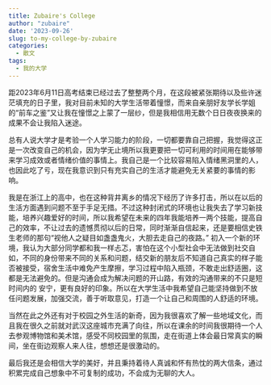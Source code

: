 ```yaml
---
title: Zubaire's College
author: "zubaire"
date: '2023-09-26'
slug: to-my-college-by-zubaire
categories:
  - 散文
tags:
  - 我的大学
---
```



距2023年6月11日高考结束已经过去了整整两个月，在这段被紧张期待以及些许迷茫填充的日子里，我对目前未知的大学生活带着憧憬，而来自亲朋好友学长学姐的“前车之鉴”又让我在憧憬之上蒙了一层纱，但是我相信用无数个日日夜夜换来的成果不会让我陷入迷途。

总有人说大学才是考验一个人学习能力的阶段，一切都要靠自己把握，我觉得这正是一次改变自己的机会，因为学无止境所以我更要把一切可利用的时间用在能够带来学习成效或者情绪价值的事情上。我自己是一个比较容易陷入情绪黑洞里的人，也因此吃了亏，现在我意识到只有充实自己的生活才能避免无关紧要的事情的影响。

我是在浙江上的高中，也在这种背井离乡的情况下经历了许多打击，所以在以后的生活方面遇到问题不至于手足无措。不过这种封闭式的环境也让我失去了学习新技能，培养兴趣爱好的时间，所以我希望在未来的四年我能培养一两个技能，提高自己的效率，不让过去的遗憾贯彻以后的日常，同时渐渐自信起来，还是要相信史铁生老师的那句“视他人之疑目如盏盏鬼火，大胆去走自己的夜路。”
初入一个新的环境，我认为大部分同学都和我一样忐忑，害怕在这个小型社会中无法做到社交自如，不同的身份带来不同的关系和问题，结交新的朋友后不知道自己真实的样子能否被接受，宿舍生活中难免产生摩擦，学习过程中陷入瓶颈，不敢走出舒适圈，这都是无法避免的。但是沟通会成为解决问题的开山路，有效的沟通带来的不只是短时间内的 安宁，更有良好的印象。所以在大学生活中我希望自己能坚持做到不放任问题发展，加强交流，善于听取意见，打造一个让自己和周围的人舒适的环境。

当然在此之外还有对于校园之外生活的新奇，因为我很喜欢了解一些地域文化，而且我在很久之前就对武汉这座城市充满了向往，所以在课余的时间我很期待一个人去参观博物馆和美术馆，感受不同校园里的氛围，走在街道上体会最日常真实的瞬间，坐在街边观察人来人往，想想还是很激动的。

最后我还是会相信大学的美好，并且秉持着待人真诚和怀有热忱的两大信条，通过积累完成自己想象中不可复制的成功，不会成为无聊的大人。
